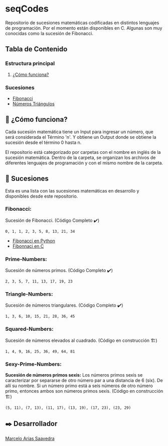 # seqCodes
Repositorio de sucesiones matemáticas codificadas en distintos lenguajes de programación. Por el momento están disponibles en C. Algunas son muy conocidas como la sucesión de Fibonacci.

## Tabla de Contenido
### Estructura principal
1. [¿Cómo funciona?](#-cómo-funciona)
### Sucesiones
 * [Fibonacci](#fibonacci "Secuencia de Fibonacci")
 * [Números Triángulos](#triangle-numbers "Secuencia de Números Triángulos")

## 📓 ¿Cómo funciona?
Cada sucesión matemática tiene un Input para ingresar un número, que será considerada el Término 'n'. Y obtiene un Output donde se obtiene la sucesión desde el término 0 hasta n.

El repositorio está categorizado por carpetas con el nombre en inglés de la sucesión matemática. Dentro de la carpeta, se organizan los archivos de diferentes lenguajes de programación y con el mismo nombre de la carpeta.

## 📓 Sucesiones
Esta es una lista con las sucesiones matemáticas en desarrollo y disponibles desde este repositorio.

### Fibonacci:
Sucesión de Fibonacci. (Código Completo ✔️)
```
0, 1, 1, 2, 3, 5, 8, 13, 21, 34
```
  * [Fibonacci en Python](Fibonacci/fibonacci.py "Python Fibonacci")
  * [Fibonnaci en C](Fibonacci/fibonacci.c "C Fibonacci")

### Prime-Numbers:
Sucesión de números primos. (Código Completo ✔️)
```
2, 3, 5, 7, 11, 13, 17, 19, 23
```

### Triangle-Numbers:
Sucesión de números triangulares. (Código Completo ✔️)
```
1, 3, 6, 10, 15, 21, 28, 36, 45
```

### Squared-Numbers:
Sucesión de números elevados al cuadrado. (Código en construcción 🏗️)
```
1, 4, 9, 16, 25, 36, 49, 64, 81
```

### Sexy-Prime-Numbers:
**Sucesión de números primos sexis:** Los números primos sexis se caracterizar por separarse de otro número par a una distancia de 6 (six). De allí su nombre. Si un número primo está a seis números de otro número primo, entonces ambos son números primos sexis.  (Código en construcción 🏗️)
```
(5, 11), (7, 13), (11, 17), (13, 19), (17, 23), (23, 29)
```

## ✒️ Desarrollador
[Marcelo Arias Saavedra](https://360macky.blogspot.com/)
